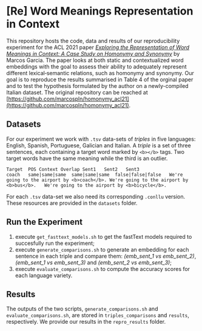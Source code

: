 # [Re] Word Meanings Representation in Context

This repository hosts the code, data and results of our reproducibility experiment for the ACL 2021 paper [*Exploring the Representation of Word Meanings in Context: A Case Study on Homonymy and Synonymy*](https://arxiv.org/abs/2106.13553) by Marcos Garcia. The paper looks at both static and contextualized word embeddings with the goal to assess their ability to adequately represent different lexical‐semantic relations, such as homonymy and synonymy. Our goal is to reproduce the results summarised in Table 4 of the orginal paper and to test the hypothesis formulated by the author on a newly-compiled Italian dataset. The original repository can be reached at [https://github.com/marcospln/homonymy_acl21](https://github.com/marcospln/homonymy_acl21).

## Datasets

For our experiment we work with `.tsv` data-sets of _triples_ in five languages: English, Spanish, Portuguese, Galician and Italian. A _triple_ is a set of three sentences, each containing a target word marked by `<b></b>` tags. Two target words have the same meaning while the third is an outlier.

```tsv
Target	POS	Context	Overlap	Sent1	Sent2	Sent3
coach	same|same|same	same|same|same	false|false|false	We're going to the airport by <b>coach</b>.	We're going to the airport by <b>bus</b>.	We're going to the airport by <b>bicycle</b>.
```

For each `.tsv` data-set we also need its corresponding `.conllu` version. These resources are provided in the `datasets` folder.

## Run the Experiment

1. execute `get_fasttext_models.sh` to get the fastText models required to succesfully run the experiment;
2. execute `generate_comparisons.sh` to generate an embedding for each sentence in each triple and compare them: _(emb_sent_1 vs emb_sent_2)_, _(emb_sent_1 vs emb_sent_3)_ and _(emb_sent_2 vs emb_sent_3)_;
3. execute `evaluate_comparisons.sh` to compute the accuracy scores for each language variety.

## Results

The outputs of the two scripts, `generate_comparisons.sh` and `evaluate_comparisons.sh`, are stored in `triples_comparisons` and `results`, respectively. We provide our results in the `repro_results` folder.
